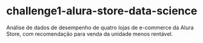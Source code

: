 # challenge1-alura-store-data-science
Análise de dados de desempenho de quatro lojas de e-commerce da Alura Store, com recomendação para venda da unidade menos rentável.
